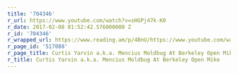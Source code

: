 ```yaml
---
title: '704346'
r_url: https://www.youtube.com/watch?v=sHGPj47k-K0
r_date: 2017-02-08 01:52:42.576000000 Z
r_id: '704346'
r_wrapped_url: https://www.reading.am/p/4BnU/https://www.youtube.com/watch?v=sHGPj47k-K0
r_page_id: '517088'
r_page_title: Curtis Yarvin a.k.a. Mencius Moldbug At Berkeley Open Mike
r_title: Curtis Yarvin a.k.a. Mencius Moldbug At Berkeley Open Mike
---
```


